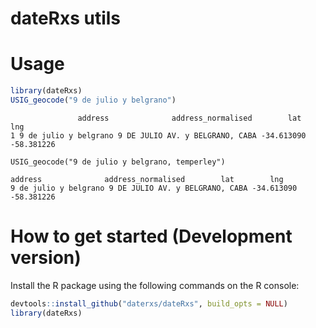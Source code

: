 # dateRxs utils 


# Usage

```R
library(dateRxs)
USIG_geocode("9 de julio y belgrano")
```

```
               address              address_normalised        lat        lng
1 9 de julio y belgrano 9 DE JULIO AV. y BELGRANO, CABA -34.613090 -58.381226
```

```
USIG_geocode("9 de julio y belgrano, temperley")
```

```
address              address_normalised        lat        lng
9 de julio y belgrano 9 DE JULIO AV. y BELGRANO, CABA -34.613090 -58.381226
```





# How to get started (Development version)

Install the R package using the following commands on the R console:

```R
devtools::install_github("daterxs/dateRxs", build_opts = NULL)
library(dateRxs)
```

